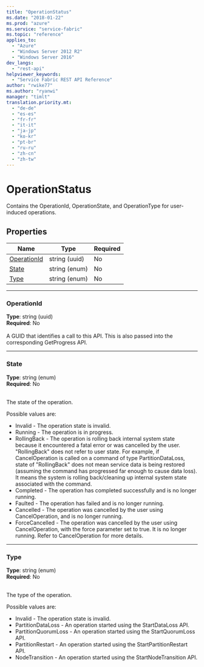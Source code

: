 ```yaml
---
title: "OperationStatus"
ms.date: "2018-01-22"
ms.prod: "azure"
ms.service: "service-fabric"
ms.topic: "reference"
applies_to: 
  - "Azure"
  - "Windows Server 2012 R2"
  - "Windows Server 2016"
dev_langs: 
  - "rest-api"
helpviewer_keywords: 
  - "Service Fabric REST API Reference"
author: "rwike77"
ms.author: "ryanwi"
manager: "timlt"
translation.priority.mt: 
  - "de-de"
  - "es-es"
  - "fr-fr"
  - "it-it"
  - "ja-jp"
  - "ko-kr"
  - "pt-br"
  - "ru-ru"
  - "zh-cn"
  - "zh-tw"
---
```

# OperationStatus

Contains the OperationId, OperationState, and OperationType for user-induced operations.

## Properties

| Name | Type | Required |
| --- | --- | --- |
| [OperationId](#operationid) | string (uuid) | No |
| [State](#state) | string (enum) | No |
| [Type](#type) | string (enum) | No |

____
### OperationId
__Type__: string (uuid) <br/>
__Required__: No<br/>
<br/>
A GUID that identifies a call to this API.  This is also passed into the corresponding GetProgress API.

____
### State
__Type__: string (enum) <br/>
__Required__: No<br/>
<br/>


The state of the operation.

Possible values are: 

  - Invalid - The operation state is invalid.
  - Running - The operation is in progress.
  - RollingBack - The operation is rolling back internal system state because it encountered a fatal error or was cancelled by the user.  "RollingBack"     does not refer to user state.  For example, if CancelOperation is called on a command of type PartitionDataLoss, state of "RollingBack" does not mean service data is being restored (assuming the command has progressed far enough to cause data loss). It means the system is rolling back/cleaning up internal system state associated with the command.
  - Completed - The operation has completed successfully and is no longer running.
  - Faulted - The operation has failed and is no longer running.
  - Cancelled - The operation was cancelled by the user using CancelOperation, and is no longer running.
  - ForceCancelled - The operation was cancelled by the user using CancelOperation, with the force parameter set to true.  It is no longer running.  Refer to CancelOperation for more details.



____
### Type
__Type__: string (enum) <br/>
__Required__: No<br/>
<br/>


The type of the operation.

Possible values are: 

  - Invalid - The operation state is invalid.
  - PartitionDataLoss - An operation started using the StartDataLoss API.
  - PartitionQuorumLoss - An operation started using the StartQuorumLoss API.
  - PartitionRestart - An operation started using the StartPartitionRestart API.
  - NodeTransition - An operation started using the StartNodeTransition API.


